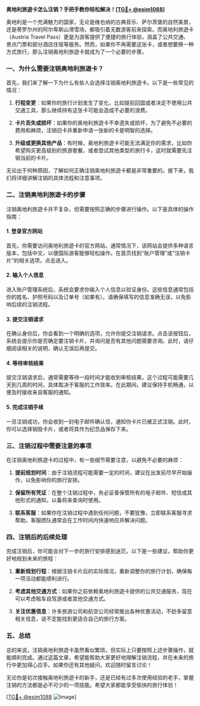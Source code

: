 **奥地利旅遊卡怎么注销？手把手教你轻松解决！[[TG💪+ @esim1088](https://t.me/s/esim1088)]**

奥地利是一个充满魅力的国家，无论是维也纳的古典音乐、萨尔茨堡的自然美景，还是蒂罗尔州的阿尔卑斯山滑雪场，都吸引着无数游客前来探索。而奥地利旅遊卡（Austria Travel Pass）更是为游客提供了便捷的旅行体验，涵盖了公共交通、景点门票和部分酒店住宿等服务。然而，如果你不再需要这张卡，或者想要换一种方式旅行，那么注销奥地利旅遊卡就成为了一个必要的步骤。

### 一、为什么需要注销奥地利旅遊卡？

首先，我们来了解一下为什么有些人会选择注销奥地利旅遊卡。以下是一些常见的情况：

1. **行程变更**：如果你的旅行计划发生了变化，比如提前回国或者决定不使用公共交通工具，那么继续持有这张卡可能会造成不必要的浪费。
   
2. **卡片丢失或损坏**：如果你的奥地利旅遊卡不幸遗失或损坏，为了避免不必要的费用和麻烦，注销旧卡并重新申请一张新的卡是明智的选择。

3. **升级或更换其他产品**：有时候，奥地利旅遊卡可能无法满足你的需求，比如你希望购买更高级别的旅游套餐，或者尝试其他类型的旅行卡，这时就需要先注销当前的卡片。

无论出于何种原因，了解如何正确注销奥地利旅遊卡都是非常重要的。接下来，我们将详细讲解注销的具体流程和注意事项。

### 二、注销奥地利旅遊卡的步骤

注销奥地利旅遊卡并不复杂，但需要按照正确的步骤进行操作。以下是具体的操作指南：

#### 1. 登录官方网站

首先，你需要访问奥地利旅遊卡的官方网站。通常情况下，该网站会提供多种语言版本，包括中文，以便国际游客能够轻松操作。在首页找到“账户管理”或“注销卡片”的相关选项，点击进入。

#### 2. 输入个人信息

进入账户管理系统后，系统会要求你输入个人信息以验证身份。这些信息通常包括你的姓名、护照号码以及订单号（如果有）。请确保填写的信息准确无误，以免影响后续的注销流程。

#### 3. 提交注销请求

在确认身份后，你会看到一个明确的选项，允许你提交注销请求。点击该按钮后，系统会提示你是否确定要注销卡片，并询问是否有其他问题需要咨询。此时，请仔细阅读相关的说明，确认无误后再提交。

#### 4. 等待审核结果

提交注销请求后，通常需要等待一段时间才能收到审核结果。这个过程可能需要几天到几周的时间，具体取决于客服的工作效率。在此期间，建议保持手机畅通，以便及时接收来自客服的通知。

#### 5. 完成注销手续

一旦注销成功，你会收到一封电子邮件确认信，通知你卡片已被正式注销。此时，你可以选择销毁卡片，或者将其作为纪念品保存下来。

### 三、注销过程中需要注意的事项

在注销奥地利旅遊卡的过程中，有一些细节需要注意，以避免不必要的麻烦：

1. **提前规划时间**：由于注销流程可能需要一定的时间，建议在出发前尽早开始操作，以免影响你的旅行安排。

2. **保留所有凭证**：在整个注销过程中，务必妥善保管所有的电子邮件、短信或其他形式的通知，以备将来查询时使用。

3. **联系客服**：如果你在注销过程中遇到任何问题，不要犹豫，立即联系客服寻求帮助。客服团队通常会在工作时间内快速响应并解决问题。

### 四、注销后的后续处理

完成注销后，你可能会对下一步的旅行安排感到迷茫。以下是一些建议，帮助你更好地规划未来的旅程：

1. **重新规划行程**：根据注销卡片后的实际情况，重新调整你的旅行计划，确保每一项活动都能顺利进行。

2. **考虑其他交通方式**：如果你之前依赖奥地利旅遊卡提供的公共交通服务，现在可以考虑租车自驾游或者其他交通方式。

3. **关注优惠信息**：许多旅游公司和航空公司经常推出各种优惠活动，不妨多留意相关信息，说不定能找到更适合自己的旅行方案。

### 五、总结

总的来说，注销奥地利旅遊卡虽然看似繁琐，但实际上只要按照上述步骤操作，就能顺利完成。通过这篇文章，希望能帮助大家更好地理解注销流程，并在未来的旅行中更加得心应手。如果你还有其他疑问，欢迎随时留言讨论！

无论你是初次接触奥地利旅遊卡的新手，还是已经有过多次使用经验的老手，掌握注销的方法都是必不可少的一项技能。希望大家都能享受愉快的旅行体验！

[[TG💪+ @esim1088](https://t.me/s/esim1088) ![Image](https://i.postimg.cc/4NQfJmqS/Snipaste-2025-05-13-00-14-12.png)]